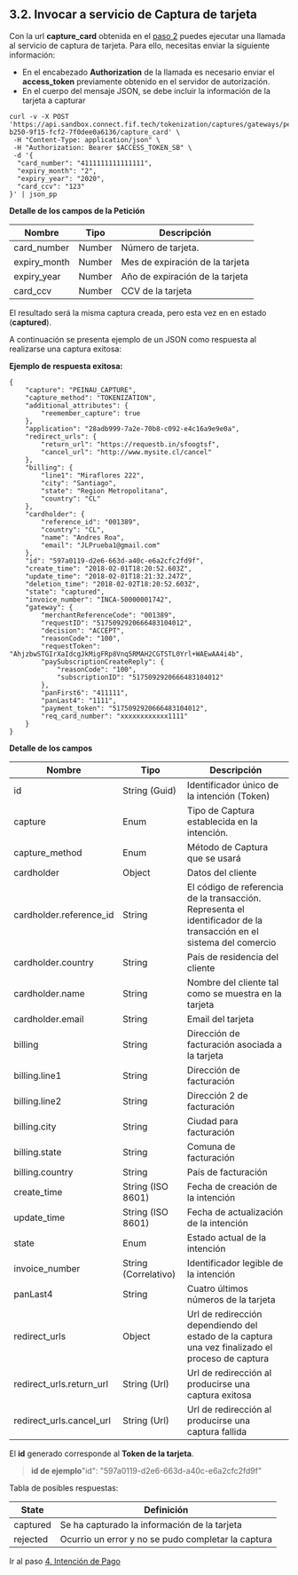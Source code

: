 ## 3.2. Invocar a servicio de Captura de tarjeta

Con la url **capture_card** obtenida en el [paso 2](crear-intencion-captura.md) puedes ejecutar una llamada al servicio de captura de tarjeta. Para ello, necesitas enviar la siguiente información:

- En el encabezado **Authorization** de la llamada es necesario enviar el **access_token** previamente obtenido en el servidor de autorización.
- En el cuerpo del mensaje JSON, se debe incluir la información de la tarjeta a capturar

```
curl -v -X POST 'https://api.sandbox.connect.fif.tech/tokenization/captures/gateways/peinau/capture/ef229c75-b250-9f15-fcf2-7f0dee0a6136/capture_card' \
 -H "Content-Type: application/json" \
 -H "Authorization: Bearer $ACCESS_TOKEN_SB" \
 -d '{
  "card_number": "4111111111111111",
  "expiry_month": "2",
  "expiry_year": "2020",
  "card_ccv": "123"
}' | json_pp
```

**Detalle de los campos de la Petición**

| Nombre        | Tipo            | Descripción  |
| ------------- | --------------- | ------------ |
| card_number      | Number    | Número de tarjeta.             |
| expiry_month| Number      | Mes de expiración de la tarjeta   |
| expiry_year | Number        | Año de expiración de la tarjeta |
| card_ccv | Number        | CCV de la tarjeta |

El resultado será la misma captura creada, pero esta vez en en estado (**captured**). 

A continuación se presenta ejemplo de un JSON como respuesta al realizarse una captura exitosa:

**Ejemplo de respuesta exitosa:**

```
{
    "capture": "PEINAU_CAPTURE",
    "capture_method": "TOKENIZATION",
    "additional_attributes": {
        "reemember_capture": true
    },
    "application": "28adb999-7a2e-70b8-c092-e4c16a9e9e0a",
    "redirect_urls": {
        "return_url": "https://requestb.in/sfoogtsf",
        "cancel_url": "http://www.mysite.cl/cancel"
    },
    "billing": {
        "line1": "Miraflores 222",
        "city": "Santiago",
        "state": "Region Metropolitana",
        "country": "CL"
    },
    "cardholder": {
        "reference_id": "001389",
        "country": "CL",
        "name": "Andres Roa",
        "email": "JLPrueba1@gmail.com"
    },
    "id": "597a0119-d2e6-663d-a40c-e6a2cfc2fd9f",
    "create_time": "2018-02-01T18:20:52.603Z",
    "update_time": "2018-02-01T18:21:32.247Z",
    "deletion_time": "2018-02-02T18:20:52.603Z",
    "state": "captured",
    "invoice_number": "INCA-50000001742",
    "gateway": {
        "merchantReferenceCode": "001389",
        "requestID": "5175092920666483104012",
        "decision": "ACCEPT",
        "reasonCode": "100",
        "requestToken": "AhjzbwSTGIrXaIdcgJkMigFRp8Vnq5RMAH2CGTSTL0Yrl+WAEwAA4i4b",
        "paySubscriptionCreateReply": {
            "reasonCode": "100",
            "subscriptionID": "5175092920666483104012"
        },
        "panFirst6": "411111",
        "panLast4": "1111",
        "payment_token": "5175092920666483104012",
        "req_card_number": "xxxxxxxxxxxx1111"
    }
}
```

**Detalle de los campos**

| Nombre        | Tipo            | Descripción  |
| ------------- | --------------- | ------------ |
| id            | String (Guid)   | Identificador único de la intención (Token)             |
| capture       | Enum          | Tipo de Captura establecida en la intención.             |
| capture_method| Enum           | Método de Captura que se usará   |
| cardholder | Object        | Datos del cliente |
| cardholder.reference_id | String        | El código de referencia de la transacción. Representa el identificador de la transacción en el sistema del comercio |
| cardholder.country | String       | País de residencia del cliente |
| cardholder.name | String      | Nombre del cliente tal como se muestra en la tarjeta |
| cardholder.email | String      | Email del tarjeta  |
| billing | String      | Dirección de facturación asociada a la tarjeta  |
| billing.line1 | String      | Dirección de facturación |
| billing.line2 | String      | Dirección 2 de facturación |
| billing.city | String      | Ciudad para facturación |
| billing.state | String      | Comuna de facturación |
| billing.country | String     | País de facturación|
| create_time | String (ISO 8601) | Fecha de creación de la intención |
| update_time | String (ISO 8601) | Fecha de actualización de la intención |
| state | Enum  | Estado actual de la intención |
| invoice_number | String (Correlativo) | Identificador legible de la intención |
| panLast4      | String | Cuatro últimos números de la tarjeta |
| redirect_urls | Object      | Url de redirección dependiendo del estado de la captura una vez finalizado el proceso de captura |
| redirect_urls.return_url | String (Url)      | Url de redirección al producirse una captura exitosa |
| redirect_urls.cancel_url | String (Url)      | Url de redirección al producirse una captura fallida |


El **id** generado corresponde al **Token de la tarjeta**.

> **id de ejemplo**"id": "597a0119-d2e6-663d-a40c-e6a2cfc2fd9f"

Tabla de posibles respuestas:

| State    | Definición                               |
| -------- | ---------------------------------------- |
| captured | Se ha capturado la información de la tarjeta |
| rejected | Ocurrio un error y no se pudo completar la captura |

Ir al paso [4. Intención de Pago](intencion-de-pago.md)
